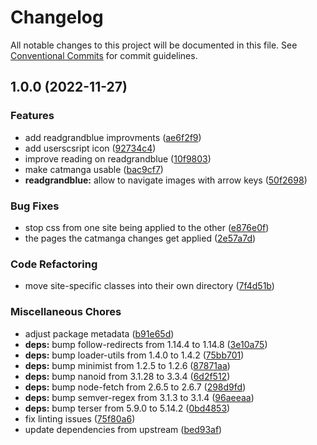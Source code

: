 # Changelog

All notable changes to this project will be documented in this file. See
[Conventional Commits](https://conventionalcommits.org) for commit guidelines.

## 1.0.0 (2022-11-27)


### Features

* add readgrandblue improvments ([ae6f2f9](https://github.com/mangadoot/mangareader/commit/ae6f2f94a9fd37c4a2c3a1ca34cbdcbc8ed958ea))
* add userscsript icon ([92734c4](https://github.com/mangadoot/mangareader/commit/92734c43a040219b3171c185970a0918c86c4bad))
* improve reading on readgrandblue ([10f9803](https://github.com/mangadoot/mangareader/commit/10f980397a2400677bb1243d735ae8def7062511))
* make catmanga usable ([bac9cf7](https://github.com/mangadoot/mangareader/commit/bac9cf74c2c2c64d29395d645484c933a309ae69))
* **readgrandblue:** allow to navigate images with arrow keys ([50f2698](https://github.com/mangadoot/mangareader/commit/50f26988306c8e9d68020bacd46e2c0a7b053ca6))


### Bug Fixes

* stop css from one site being applied to the other ([e876e0f](https://github.com/mangadoot/mangareader/commit/e876e0fff85c276333c1894991914bf93f8ce7f0))
* the pages the catmanga changes get applied ([2e57a7d](https://github.com/mangadoot/mangareader/commit/2e57a7df7785542eb445401541785a57c0a718ea))


### Code Refactoring

* move site-specific classes into their own directory ([7f4d51b](https://github.com/mangadoot/mangareader/commit/7f4d51b0457ea8d95167a8da6f046733b6f4bd93))


### Miscellaneous Chores

* adjust package metadata ([b91e65d](https://github.com/mangadoot/mangareader/commit/b91e65d2e4401d0ec15b5e234be195255d4e64e1))
* **deps:** bump follow-redirects from 1.14.4 to 1.14.8 ([3e10a75](https://github.com/mangadoot/mangareader/commit/3e10a75976bc8be1ed586032857369dfd9a3b3ca))
* **deps:** bump loader-utils from 1.4.0 to 1.4.2 ([75bb701](https://github.com/mangadoot/mangareader/commit/75bb70181ae329dec7b3f1b1156f7a50636dc028))
* **deps:** bump minimist from 1.2.5 to 1.2.6 ([87871aa](https://github.com/mangadoot/mangareader/commit/87871aa275a60fd1bf2b46edb53c9cc630ffb0d8))
* **deps:** bump nanoid from 3.1.28 to 3.3.4 ([6d2f512](https://github.com/mangadoot/mangareader/commit/6d2f51216c0b1305604fc798edb47d6e0e01ab3a))
* **deps:** bump node-fetch from 2.6.5 to 2.6.7 ([298d9fd](https://github.com/mangadoot/mangareader/commit/298d9fd09400a948016b878f30f6f358b9eb5cc1))
* **deps:** bump semver-regex from 3.1.3 to 3.1.4 ([96aeeaa](https://github.com/mangadoot/mangareader/commit/96aeeaa1aa607070c6f4a209c6530ef2643fce83))
* **deps:** bump terser from 5.9.0 to 5.14.2 ([0bd4853](https://github.com/mangadoot/mangareader/commit/0bd4853337a359827bda386944e271b5b2836992))
* fix linting issues ([75f80a6](https://github.com/mangadoot/mangareader/commit/75f80a616ee19c177c65af1c8eee20dbe02168fc))
* update dependencies from upstream ([bed93af](https://github.com/mangadoot/mangareader/commit/bed93aff5064c58270df3c7411d5b75a71f33339))
